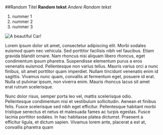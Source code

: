 ##Random Titel
**Random tekst**
_Andere Random tekst_
1. nummer 1
2. nummer 2
3. nummer 3

![A beautiful Car!](https://www.cnet.com/a/img/resize/ba9df2a7556568a28dd0a5a49a5fe913fb44db7b/hub/2022/07/13/e060a321-8ba6-474c-84bf-911f45b6b9d2/2022-audi-rs6-avant-001.jpg?auto=webp&width=1200)

Lorem ipsum dolor sit amet, consectetur adipiscing elit. Morbi sodales euismod quam nec vehicula. Sed porttitor facilisis nibh vel faucibus. Etiam gravida blandit ornare. Nam rhoncus nisi aliquam libero rhoncus, eget condimentum ipsum pharetra. Suspendisse elementum purus a eros venenatis euismod. Pellentesque non varius tellus. Mauris varius orci a nunc finibus, sit amet porttitor quam imperdiet. Nullam tincidunt venenatis enim id sagittis. Vivamus nunc quam, convallis at fermentum eget, posuere id erat. Nulla ut pulvinar ipsum, non viverra enim. Mauris rhoncus lacus sit amet erat rutrum scelerisque.

Nunc dolor risus, semper porta leo vel, mattis scelerisque odio. Pellentesque condimentum nisi et vestibulum sollicitudin. Aenean et finibus felis. Fusce scelerisque sed nibh eget efficitur. Pellentesque habitant morbi tristique senectus et netus et malesuada fames ac turpis egestas. Fusce lacinia porttitor sodales. In hac habitasse platea dictumst. Praesent a efficitur ligula, et dictum sapien. Vivamus lorem ante, placerat a est at, convallis pharetra quam